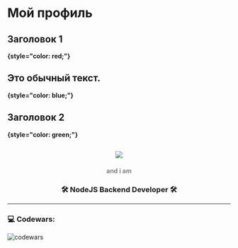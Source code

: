 # Мой профиль

## Заголовок 1

**{style="color: red;"}**

## Это обычный текст.

**{style="color: blue;"}**

## Заголовок 2

**{style="color: green;"}**

<h2 align="center">
    <img src="https://readme-typing-svg.herokuapp.com/?size=35&center=true&vCenter=true&width=500&height=70&duration=4000&lines=Hello,+my+name+is+Mark!" />
</h2>

<h4 align='center' style='color: gray;'>
  and i am
</h4>

<h3 align='center'>
🛠 NodeJS Backend Developer 🛠
</h3>

<hr/>

### 💻 Codewars:

![codewars](https://www.codewars.com/users/roki4/badges/large)

<!--
**roki4/roki4** is a ✨ _special_ ✨ repository because its `README.md` (this file) appears on your GitHub profile.

Here are some ideas to get you started:

- 🔭 I’m currently working on ...
- 🌱 I’m currently learning ...
- 👯 I’m looking to collaborate on ...
- 🤔 I’m looking for help with ...
- 💬 Ask me about ...
- 📫 How to reach me: ...
- 😄 Pronouns: ...
- ⚡ Fun fact: ...
-->
